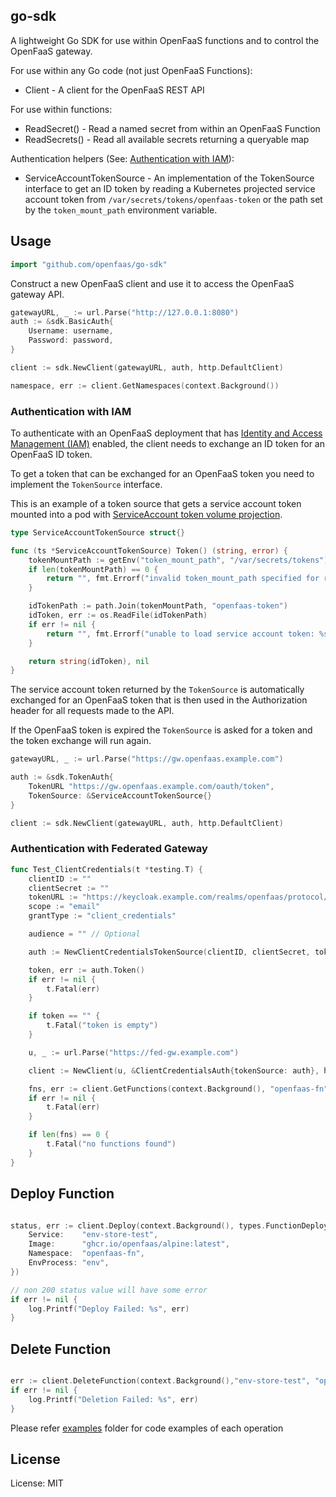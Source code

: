 ## go-sdk

A lightweight Go SDK for use within OpenFaaS functions and to control the OpenFaaS gateway.

For use within any Go code (not just OpenFaaS Functions):

* Client - A client for the OpenFaaS REST API

For use within functions:

* ReadSecret() - Read a named secret from within an OpenFaaS Function
* ReadSecrets() - Read all available secrets returning a queryable map

Authentication helpers (See: [Authentication with IAM](#authentication-with-iam)):

* ServiceAccountTokenSource - An implementation of the TokenSource interface to get an ID token by reading a Kubernetes projected service account token from `/var/secrets/tokens/openfaas-token` or the path set by the `token_mount_path` environment
variable.

## Usage

```go
import "github.com/openfaas/go-sdk"
```

Construct a new OpenFaaS client and use it to access the OpenFaaS gateway API.

```go
gatewayURL, _ := url.Parse("http://127.0.0.1:8080")
auth := &sdk.BasicAuth{
    Username: username,
    Password: password,
}

client := sdk.NewClient(gatewayURL, auth, http.DefaultClient)

namespace, err := client.GetNamespaces(context.Background())
```

### Authentication with IAM

To authenticate with an OpenFaaS deployment that has [Identity and Access Management (IAM)](https://docs.openfaas.com/openfaas-pro/iam/overview/) enabled, the client needs to exchange an ID token for an OpenFaaS ID token.

To get a token that can be exchanged for an OpenFaaS token you need to implement the `TokenSource` interface.

This is an example of a token source that gets a service account token mounted into a pod with [ServiceAccount token volume projection](https://kubernetes.io/docs/tasks/configure-pod-container/configure-service-account/#serviceaccount-token-volume-projection).

```go
type ServiceAccountTokenSource struct{}

func (ts *ServiceAccountTokenSource) Token() (string, error) {
	tokenMountPath := getEnv("token_mount_path", "/var/secrets/tokens")
	if len(tokenMountPath) == 0 {
		return "", fmt.Errorf("invalid token_mount_path specified for reading the service account token")
	}

	idTokenPath := path.Join(tokenMountPath, "openfaas-token")
	idToken, err := os.ReadFile(idTokenPath)
	if err != nil {
		return "", fmt.Errorf("unable to load service account token: %s", err)
	}

	return string(idToken), nil
}
```

The service account token returned by the `TokenSource` is automatically exchanged for an OpenFaaS token that is then used in the Authorization header for all requests made to the API.

If the OpenFaaS token is expired the `TokenSource` is asked for a token and the token exchange will run again.

```go
gatewayURL, _ := url.Parse("https://gw.openfaas.example.com")

auth := &sdk.TokenAuth{
    TokenURL "https://gw.openfaas.example.com/oauth/token",
    TokenSource: &ServiceAccountTokenSource{}
}

client := sdk.NewClient(gatewayURL, auth, http.DefaultClient)
```

### Authentication with Federated Gateway

```go
func Test_ClientCredentials(t *testing.T) {
	clientID := ""
	clientSecret := ""
	tokenURL := "https://keycloak.example.com/realms/openfaas/protocol/openid-connect/token"
	scope := "email"
	grantType := "client_credentials"

	audience = "" // Optional

	auth := NewClientCredentialsTokenSource(clientID, clientSecret, tokenURL, scope, grantType, audience)

	token, err := auth.Token()
	if err != nil {
		t.Fatal(err)
	}

	if token == "" {
		t.Fatal("token is empty")
	}

	u, _ := url.Parse("https://fed-gw.example.com")

	client := NewClient(u, &ClientCredentialsAuth{tokenSource: auth}, http.DefaultClient)

	fns, err := client.GetFunctions(context.Background(), "openfaas-fn")
	if err != nil {
		t.Fatal(err)
	}

	if len(fns) == 0 {
		t.Fatal("no functions found")
	}
}
```

## Deploy Function
```go

status, err := client.Deploy(context.Background(), types.FunctionDeployment{
	Service:    "env-store-test",
	Image:      "ghcr.io/openfaas/alpine:latest",
	Namespace:  "openfaas-fn",
	EnvProcess: "env",
})

// non 200 status value will have some error
if err != nil {
	log.Printf("Deploy Failed: %s", err)
}
```

## Delete Function
```go

err := client.DeleteFunction(context.Background(),"env-store-test", "openfaas-fn")
if err != nil {
	log.Printf("Deletion Failed: %s", err)
}
```

Please refer [examples](https://github.com/openfaas/go-sdk/tree/master/examples) folder for code examples of each operation

## License

License: MIT
